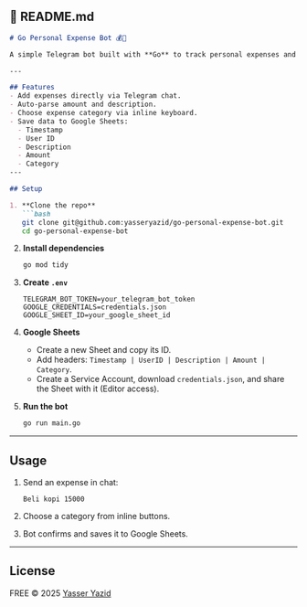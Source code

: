 ## 📄 README.md

```markdown
# Go Personal Expense Bot 💰🤖

A simple Telegram bot built with **Go** to track personal expenses and store them in **Google Sheets**.

---

## Features
- Add expenses directly via Telegram chat.
- Auto-parse amount and description.
- Choose expense category via inline keyboard.
- Save data to Google Sheets:
  - Timestamp
  - User ID
  - Description
  - Amount
  - Category
---

## Setup

1. **Clone the repo**
   ```bash
   git clone git@github.com:yasseryazid/go-personal-expense-bot.git
   cd go-personal-expense-bot
````

2. **Install dependencies**

   ```bash
   go mod tidy
   ```

3. **Create `.env`**

   ```env
   TELEGRAM_BOT_TOKEN=your_telegram_bot_token
   GOOGLE_CREDENTIALS=credentials.json
   GOOGLE_SHEET_ID=your_google_sheet_id
   ```

4. **Google Sheets**

   * Create a new Sheet and copy its ID.
   * Add headers: `Timestamp | UserID | Description | Amount | Category`.
   * Create a Service Account, download `credentials.json`, and share the Sheet with it (Editor access).

5. **Run the bot**

   ```bash
   go run main.go
   ```

---

## Usage

1. Send an expense in chat:

   ```
   Beli kopi 15000
   ```
2. Choose a category from inline buttons.
3. Bot confirms and saves it to Google Sheets.

---

## License

FREE © 2025 [Yasser Yazid](https://github.com/yasseryazid)
